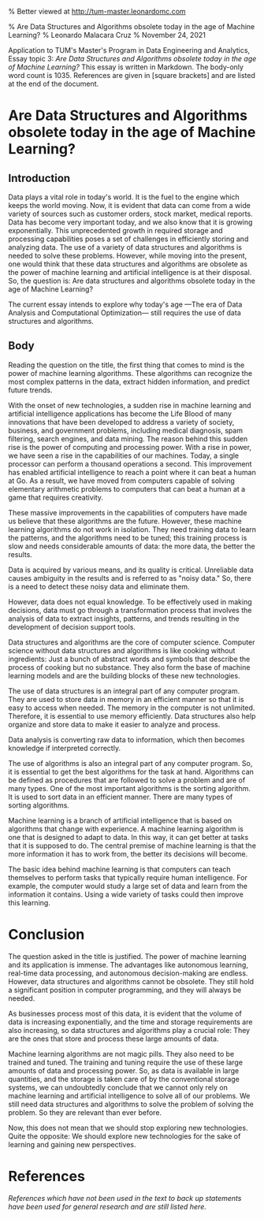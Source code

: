 % Better viewed at http://tum-master.leonardomc.com

% Are Data Structures and Algorithms obsolete today in the age of Machine Learning?
% Leonardo Malacara Cruz
% November 24, 2021

Application to TUM's Master's Program in Data Engineering and Analytics, Essay topic 3: *Are Data Structures and Algorithms obsolete today in the age of Machine Learning?*
This essay is written in Markdown. The body-only word count is 1035. References are given in [square brackets] and are listed at the end of the document.

# Are Data Structures and Algorithms obsolete today in the age of Machine Learning?

## Introduction

Data plays a vital role in today's world. It is the fuel to the engine which keeps the world moving. Now, it is evident that data can come from a wide variety of sources such as customer orders, stock market, medical reports. Data has become very important today, and we also know that it is growing exponentially. This unprecedented growth in required storage and processing capabilities poses a set of challenges in efficiently storing and analyzing data. The use of a variety of data structures and algorithms is needed to solve these problems. However, while moving into the present, one would think that these data structures and algorithms are obsolete as the power of machine learning and artificial intelligence is at their disposal. So, the question is: Are data structures and algorithms obsolete today in the age of Machine Learning?

The current essay intends to explore why today's age —The era of Data Analysis and Computational Optimization— still requires the use of data structures and algorithms.

## Body

Reading the question on the title, the first thing that comes to mind is the power of machine learning algorithms. These algorithms can recognize the most complex patterns in the data, extract hidden information, and predict future trends.

With the onset of new technologies, a sudden rise in machine learning and artificial intelligence applications has become the Life Blood of many innovations that have been developed to address a variety of society, business, and government problems, including medical diagnosis, spam filtering, search engines, and data mining. The reason behind this sudden rise is the power of computing and processing power. With a rise in power, we have seen a rise in the capabilities of our machines. Today, a single processor can perform a thousand operations a second. This improvement has enabled artificial intelligence to reach a point where it can beat a human at Go. As a result, we have moved from computers capable of solving elementary arithmetic problems to computers that can beat a human at a game that requires creativity.

These massive improvements in the capabilities of computers have made us believe that these algorithms are the future. However, these machine learning algorithms do not work in isolation. They need training data to learn the patterns, and the algorithms need to be tuned; this training process is slow and needs considerable amounts of data: the more data, the better the results.

Data is acquired by various means, and its quality is critical. Unreliable data causes ambiguity in the results and is referred to as "noisy data." So, there is a need to detect these noisy data and eliminate them.

However, data does not equal knowledge. To be effectively used in making decisions, data must go through a transformation process that involves the analysis of data to extract insights, patterns, and trends resulting in the development of decision support tools.

Data structures and algorithms are the core of computer science. Computer science without data structures and algorithms is like cooking without ingredients: Just a bunch of abstract words and symbols that describe the process of cooking but no substance. They also form the base of machine learning models and are the building blocks of these new technologies.

The use of data structures is an integral part of any computer program. They are used to store data in memory in an efficient manner so that it is easy to access when needed. The memory in the computer is not unlimited. Therefore, it is essential to use memory efficiently. Data structures also help organize and store data to make it easier to analyze and process. 

Data analysis is converting raw data to information, which then becomes knowledge if interpreted correctly. 

The use of algorithms is also an integral part of any computer program. So, it is essential to get the best algorithms for the task at hand. Algorithms can be defined as procedures that are followed to solve a problem and are of many types. One of the most important algorithms is the sorting algorithm. It is used to sort data in an efficient manner. There are many types of sorting algorithms.

Machine learning is a branch of artificial intelligence that is based on algorithms that change with experience. A machine learning algorithm is one that is designed to adapt to data. In this way, it can get better at tasks that it is supposed to do. The central premise of machine learning is that the more information it has to work from, the better its decisions will become.

The basic idea behind machine learning is that computers can teach themselves to perform tasks that typically require human intelligence. For example, the computer would study a large set of data and learn from the information it contains. Using a wide variety of tasks could then improve this learning.

# Conclusion

The question asked in the title is justified. The power of machine learning and its application is immense. The advantages like autonomous learning, real-time data processing, and autonomous decision-making are endless. However, data structures and algorithms cannot be obsolete. They still hold a significant position in computer programming, and they will always be needed.

As businesses process most of this data, it is evident that the volume of data is increasing exponentially, and the time and storage requirements are also increasing, so data structures and algorithms play a crucial role: They are the ones that store and process these large amounts of data. 

Machine learning algorithms are not magic pills. They also need to be trained and tuned. The training and tuning require the use of these large amounts of data and processing power. So, as data is available in large quantities, and the storage is taken care of by the conventional storage systems, we can undoubtedly conclude that we cannot only rely on machine learning and artificial intelligence to solve all of our problems. We still need data structures and algorithms to solve the problem of solving the problem. So they are relevant than ever before.

Now, this does not mean that we should stop exploring new technologies. Quite the opposite: We should explore new technologies for the sake of learning and gaining new perspectives.

# References

*References which have not been used in the text to back up statements have been used for general research and are still listed here.*
